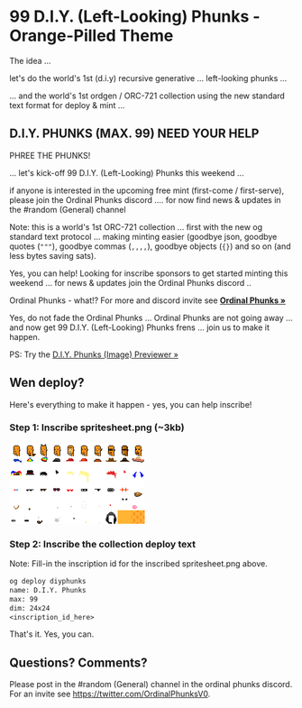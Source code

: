 # 99 D.I.Y. (Left-Looking) Phunks -  Orange-Pilled Theme

The idea ...

let's do the world's 1st (d.i.y) recursive generative ... left-looking phunks ...

... and the world's 1st ordgen / ORC-721 collection using the new standard text format for deploy & mint ...



## D.I.Y. PHUNKS (MAX. 99) NEED YOUR HELP

PHREE THE PHUNKS!

... let's kick-off 99 D.I.Y. (Left-Looking) Phunks this weekend ...

if anyone is interested in the upcoming free mint (first-come / first-serve),
please join the Ordinal Phunks discord ....
 for now find news & updates  in the #random (General) channel

Note: this is a world's 1st ORC-721 collection ... first with the new og standard text protocol ...
making minting easier (goodbye json, goodbye quotes (`"""`), goodbye commas (`,,,,`), goodbye objects (`{}`)
and so on (and less bytes saving sats).

Yes, you can help! Looking for inscribe sponsors to get started minting this weekend ...
for news & updates join  the Ordinal Phunks discord ..

Ordinal Phunks - what!? For more and discord invite see [**Ordinal Phunks »**](https://twitter.com/OrdinalPhunksV0)

Yes,  do not fade the Ordinal Phunks ... Ordinal Phunks are not going away ... and now get 99 D.I.Y. (Left-Looking) Phunks frens  ...
join us to make it happen.


PS:  Try the [D.I.Y. Phunks (Image) Previewer »](https://ordbase.github.io/generative-orc-721/diyphunks)




## Wen deploy?

Here's everything to make it happen - yes, you can help inscribe!


### Step 1:   Inscribe spritesheet.png (~3kb)

![](spritesheet.png)



### Step 2:  Inscribe the collection deploy text

Note:  Fill-in the inscription id for the inscribed spritesheet.png above.

```
og deploy diyphunks
name: D.I.Y. Phunks
max: 99
dim: 24x24
<inscription_id_here>
```


That's it. Yes, you can.


## Questions? Comments?

Please post in the #random (General) channel
in the ordinal phunks discord.
For an invite
see <https://twitter.com/OrdinalPhunksV0>.

